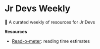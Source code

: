 # Jr Devs Weekly
📮 A curated weekly of resources for Jr Devs

**Resources**

- [Read-o-meter](http://niram.org/read/): reading time estimates
